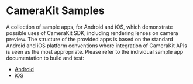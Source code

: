 # CameraKit Samples

A collection of sample apps, for Android and iOS, which demonstrate possible uses of CameraKit SDK, including rendering lenses on camera preview. The structure of the provided apps is based on the standard Android and iOS platform conventions where integration of CameraKit APIs is seen as the most appropriate. Please refer to the individual sample app documentation to build and test:

- [Android](android/camerakit-sample/README.md)
- [iOS](ios/CameraKitSample/README.md)